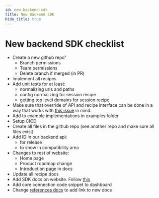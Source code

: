 ```yaml
---
id: new-backend-sdk
title: New Backend SDK
hide_title: true
---
```


# New backend SDK checklist

- Create a new github repo"
    - Branch permissions
    - Team permissions
    - Delete branch if merged (in PR)
- Implement all recipes
- Add unit tests for at least:
    - normalizing urls and paths
    - config normalizing for session recipe
    - getting top level domains for session recipe
- Make sure that override of API and recipe interface can be done in a way that works with [this issue](https://github.com/supertokens/supertokens-node/issues/199) in mind.
- Add to example implementations in examples folder
- Setup CICD
- Create all files in the github repo (see another repo and make sure all files exist)
- Add ID in our backend api:
    - for release
    - to show in compatibility area
- Changes to rest of website:
    - Home page
    - Product roadmap change
    - Introduction page in docs
- Update all recipe docs
- Add SDK docs on website. Follow [this](https://github.com/supertokens/docs/blob/master/v2/HOW_TO_NEW_DOCS.md#to-create-new-sdk-docs-using-an-automatic-docs-generation-tool-and-not-docusaurus)
- Add core connection code snippet to dashboard
- Change [references docs](https://supertokens.com/docs/community/sdks) to add link to new docs